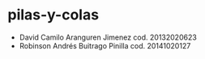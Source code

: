 # pilas-y-colas

* David Camilo Aranguren Jimenez    cod. 20132020623
* Robinson Andrés Buitrago Pinilla  cod. 20141020127
